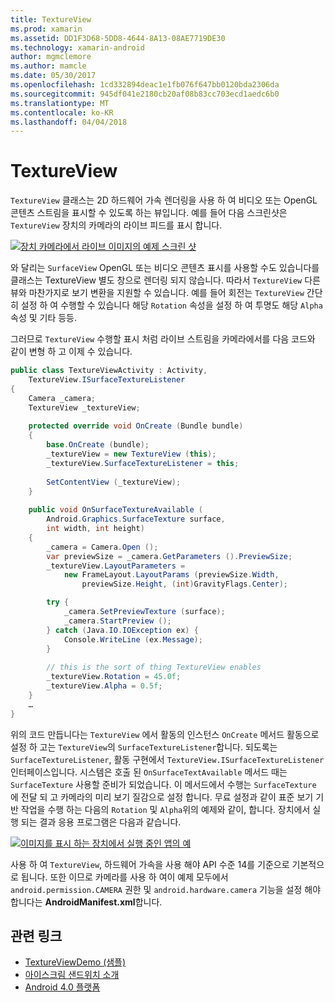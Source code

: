 ```yaml
---
title: TextureView
ms.prod: xamarin
ms.assetid: DD1F3D68-5DD8-4644-8A13-08AE7719DE30
ms.technology: xamarin-android
author: mgmclemore
ms.author: mamcle
ms.date: 05/30/2017
ms.openlocfilehash: 1cd332894deac1e1fb076f647bb0120bda2306da
ms.sourcegitcommit: 945df041e2180cb20af08b83cc703ecd1aedc6b0
ms.translationtype: MT
ms.contentlocale: ko-KR
ms.lasthandoff: 04/04/2018
---
```

# <a name="textureview"></a>TextureView

`TextureView` 클래스는 2D 하드웨어 가속 렌더링을 사용 하 여 비디오 또는 OpenGL 콘텐츠 스트림을 표시할 수 있도록 하는 뷰입니다. 예를 들어 다음 스크린샷은 `TextureView` 장치의 카메라의 라이브 피드를 표시 합니다.

[![장치 카메라에서 라이브 이미지의 예제 스크린 샷](texture-view-images/22-textureviewcamera.png)](texture-view-images/22-textureviewcamera.png#lightbox)

와 달리는 `SurfaceView` OpenGL 또는 비디오 콘텐츠 표시를 사용할 수도 있습니다를 클래스는 TextureView 별도 창으로 렌더링 되지 않습니다.
따라서 `TextureView` 다른 뷰와 마찬가지로 보기 변환을 지원할 수 있습니다. 예를 들어 회전는 `TextureView` 간단히 설정 하 여 수행할 수 있습니다 해당 `Rotation` 속성을 설정 하 여 투명도 해당 `Alpha` 속성 및 기타 등등.

그러므로 `TextureView` 수행할 표시 처럼 라이브 스트림을 카메라에서를 다음 코드와 같이 변형 하 고 이제 수 있습니다.

```csharp
public class TextureViewActivity : Activity,
    TextureView.ISurfaceTextureListener
{
    Camera _camera;
    TextureView _textureView;
       
    protected override void OnCreate (Bundle bundle)
    {
        base.OnCreate (bundle);
        _textureView = new TextureView (this);
        _textureView.SurfaceTextureListener = this;
           
        SetContentView (_textureView);
    }
       
    public void OnSurfaceTextureAvailable (
        Android.Graphics.SurfaceTexture surface,
        int width, int height)
    {
        _camera = Camera.Open ();
        var previewSize = _camera.GetParameters ().PreviewSize;
        _textureView.LayoutParameters =
            new FrameLayout.LayoutParams (previewSize.Width,
                previewSize.Height, (int)GravityFlags.Center);

        try {
            _camera.SetPreviewTexture (surface);
            _camera.StartPreview ();
        } catch (Java.IO.IOException ex) {
            Console.WriteLine (ex.Message);
        }
           
        // this is the sort of thing TextureView enables
        _textureView.Rotation = 45.0f;
        _textureView.Alpha = 0.5f;
    }
    …
}
```

위의 코드 만듭니다는 `TextureView` 에서 활동의 인스턴스 `OnCreate` 메서드 활동으로 설정 하 고는 `TextureView`의 `SurfaceTextureListener`합니다. 되도록는 `SurfaceTextureListener`, 활동 구현에서 `TextureView.ISurfaceTextureListener` 인터페이스입니다. 시스템은 호출 된 `OnSurfaceTextAvailable` 메서드 때는 `SurfaceTexture` 사용할 준비가 되었습니다. 이 메서드에서 수행는 `SurfaceTexture` 에 전달 되 고 카메라의 미리 보기 질감으로 설정 합니다. 무료 설정과 같이 표준 보기 기반 작업을 수행 하는 다음의 `Rotation` 및 `Alpha`위의 예제와 같이, 합니다. 장치에서 실행 되는 결과 응용 프로그램은 다음과 같습니다.

[![이미지를 표시 하는 장치에서 실행 중인 앱의 예](texture-view-images/17-textureviewdemo.png)](texture-view-images/17-textureviewdemo.png#lightbox)

사용 하 여 `TextureView`, 하드웨어 가속을 사용 해야 API 수준 14를 기준으로 기본적으로 됩니다. 또한 이므로 카메라를 사용 하 여이 예제 모두에서 `android.permission.CAMERA` 권한 및 `android.hardware.camera` 기능을 설정 해야 합니다는 **AndroidManifest.xml**합니다.



## <a name="related-links"></a>관련 링크

- [TextureViewDemo (샘플)](https://developer.xamarin.com/samples/monodroid/TextureViewDemo/)
- [아이스크림 샌드위치 소개](http://www.android.com/about/ice-cream-sandwich/)
- [Android 4.0 플랫폼](http://developer.android.com/sdk/android-4.0.html)
